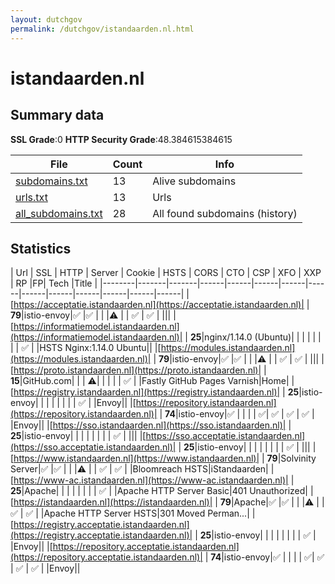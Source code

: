 ```yaml
---
layout: dutchgov
permalink: /dutchgov/istandaarden.nl.html
---
```



# istandaarden.nl
## Summary data


**SSL Grade**:0
**HTTP Security Grade**:48.384615384615


| File       | Count | Info |
|------------|-------|------|
|[subdomains.txt](/data/istandaarden.nl/subdomains.txt)|13|Alive subdomains|
|[urls.txt](/data/istandaarden.nl/urls.txt)|13|Urls|
|[all_subdomains.txt](/data/istandaarden.nl/all_subdomains.txt)|28|All found subdomains (history)|


## Statistics


| Url | SSL | HTTP | Server | Cookie | HSTS | CORS | CTO | CSP | XFO | XXP | RP |FP| Tech |Title |
|--------|-------|-------|------|------|------|------|------|------|------|------|------|------|------|
|[https://acceptatie.istandaarden.nl](https://acceptatie.istandaarden.nl)| | **79**|istio-envoy|:white_check_mark: |:white_check_mark: | | |:warning: | | :white_check_mark: | :white_check_mark: | |||
|[https://informatiemodel.istandaarden.nl](https://informatiemodel.istandaarden.nl)| | **25**|nginx/1.14.0 (Ubuntu)| | | | | | | | :white_check_mark: | |HSTS Nginx:1.14.0 Ubuntu||
|[https://modules.istandaarden.nl](https://modules.istandaarden.nl)| | **79**|istio-envoy|:white_check_mark: |:white_check_mark: | | |:warning: | | :white_check_mark: | :white_check_mark: | |||
|[https://proto.istandaarden.nl](https://proto.istandaarden.nl)| | **15**|GitHub.com| | | :warning:| | | | | :white_check_mark: | |Fastly GitHub Pages Varnish|Home|
|[https://registry.istandaarden.nl](https://registry.istandaarden.nl)| | **25**|istio-envoy| | | | | | | | :white_check_mark: | |Envoy||
|[https://repository.istandaarden.nl](https://repository.istandaarden.nl)| | **74**|istio-envoy|:white_check_mark: | | | | :white_check_mark:| :white_check_mark: | :white_check_mark: | :white_check_mark: | |Envoy||
|[https://sso.istandaarden.nl](https://sso.istandaarden.nl)| | **25**|istio-envoy| | | | | | | | :white_check_mark: | |||
|[https://sso.acceptatie.istandaarden.nl](https://sso.acceptatie.istandaarden.nl)| | **25**|istio-envoy| | | | | | | | :white_check_mark: | |||
|[https://www.istandaarden.nl](https://www.istandaarden.nl)| | **79**|Solvinity Server|:white_check_mark: |:white_check_mark: | | |:warning: | | :white_check_mark: | :white_check_mark: | |Bloomreach HSTS|iStandaarden|
|[https://www-ac.istandaarden.nl](https://www-ac.istandaarden.nl)| | **25**|Apache| | | | | | | | :white_check_mark: | |Apache HTTP Server Basic|401 Unauthorized|
|[https://istandaarden.nl](https://istandaarden.nl)| | **79**|Apache|:white_check_mark: |:white_check_mark: | | |:warning: | | :white_check_mark: | :white_check_mark: | |Apache HTTP Server HSTS|301 Moved Perman...|
|[https://registry.acceptatie.istandaarden.nl](https://registry.acceptatie.istandaarden.nl)| | **25**|istio-envoy| | | | | | | | :white_check_mark: | |Envoy||
|[https://repository.acceptatie.istandaarden.nl](https://repository.acceptatie.istandaarden.nl)| | **74**|istio-envoy|:white_check_mark: | | | | :white_check_mark:| :white_check_mark: | :white_check_mark: | :white_check_mark: | |Envoy||